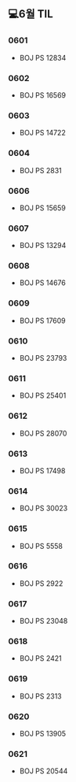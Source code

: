 ## 💻6월 TIL

### 0601
* BOJ PS 12834

### 0602
* BOJ PS 16569

### 0603
* BOJ PS 14722

### 0604
* BOJ PS 2831 

### 0606
* BOJ PS 15659

### 0607
* BOJ PS 13294

### 0608
* BOJ PS 14676

### 0609
* BOJ PS 17609

### 0610
* BOJ PS 23793

### 0611
* BOJ PS 25401

### 0612
* BOJ PS 28070

### 0613
* BOJ PS 17498

### 0614
* BOJ PS 30023

### 0615
* BOJ PS 5558

### 0616
* BOJ PS 2922

### 0617
* BOJ PS 23048

### 0618
* BOJ PS 2421

### 0619
* BOJ PS 2313

### 0620
* BOJ PS 13905

### 0621
* BOJ PS 20544